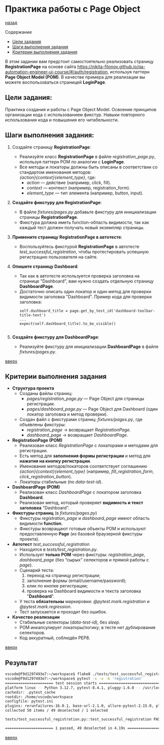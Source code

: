 # Практика работы с Page Object
[назад](./readme.md)

Содержание
- [Цели задания](#цели-задания)
- [Шаги выполнения задания](#шаги-выполнения-задания)
- [Критерии выполнения задания](#критерии-выполнения-задания)

В этом задании вам предстоит самостоятельно реализовать страницу **RegistrationPage** на основе сайта https://nikita-filonov.github.io/qa-automation-engineer-ui-course/#/auth/registration, используя паттерн **Page Object Model (POM)**. В качестве примера для реализации вы можете воспользоваться страницей **LoginPage**.

## Цели задания:
Практика создания и работы с Page Object Model.
Освоение принципов организации кода с использованием фикстур.
Навыки повторного использования кода и повышения его читабельности.

## Шаги выполнения задания:
1. Создайте страницу **RegistrationPage**:
    - Реализуйте класс **RegistrationPage** в файле *registration_page.py*, используя паттерн POM по аналогии с **LoginPage**.
    - Все методы и локаторы должны быть описаны в соответствии со стандартом именования методов:  
      *{action}_{context}_{element_type}*, где:
        - *action* — действие (например, click, fill).
        - *context* — контекст (например, registration_form).
        - *element_type* — тип элемента (например, button, input).

2. **Создайте фикстуру для RegistrationPage**:
    - В файле *fixtures/pages.py* добавьте фикстуру для инициализации страницы **RegistrationPage**.
    - Фикстура должна иметь function-область видимости, так как каждый тест должен получать новый экземпляр страницы.

3. **Примените страницу RegistrationPage в автотесте**:
    - Воспользуйтесь фикстурой **RegistrationPage** в автотесте *test_successful_registration*, чтобы протестировать успешную регистрацию пользователя на сайте.

4. **Опишите страницу Dashboard**:
    - Так как в автотесте используется проверка заголовка на странице "Dashboard", вам нужно создать отдельную страницу **DashboardPage**.
    - Достаточно описать один локатор и один метод для проверки видимости заголовка "Dashboard". Пример кода для проверки заголовка:
      ```
      self.dashboard_title = page.get_by_test_id('dashboard-toolbar-title-text')
      ...
      expect(self.dashboard_title).to_be_visible()
     ```

5. **Создайте фикстуру для DashboardPage**:
    - Реализуйте фикстуру для инициализации **DashboardPage** в файле *fixtures/pages.py*.

[вверх](#практика-работы-с-page-object)


## Критерии выполнения задания
- **Структура проекта**
  - Созданы файлы страниц:
    - *pages/registration_page.py* — Page Object для страницы регистрации.
    - *pages/dashboard_page.py* — Page Object для Dashboard (один локатор заголовка и метод проверки).
  - Создан файл с фикстурами страниц: *fixtures/pages.py*, где объявлены фикстуры:
    - *registration_page* → возвращает *RegistrationPage*.
    - *dashboard_page* → возвращает *DashboardPage*.
- **RegistrationPage (POM)**
  - Реализован класс *RegistrationPage* с локаторами и методами для регистрации.
  - Есть метод для **заполнения формы регистрации** и метод для **нажатия на кнопку регистрации**.
  - Именование методов/локаторов соответствует соглашению *{action}_{context}_{element_type}* (например, *fill_registration_form*, *click_registration_button*).
  - Локаторы стабильные (по *data-test-id*).
- **DashboardPage (POM)**
  - Реализован класс *DashboardPage* с локатором заголовка **Dashboard**.
  - Реализован метод, который проверяет **видимость и текст заголовка** "Dashboard".
- **Фикстуры страниц** (в *fixtures/pages.py*)
  - Фикстуры *registration_page* и *dashboard_page* имеют область видимости **function**.
  - Фикстуры возвращают готовые объекты POM и используют предоставленную **Page** (из базовой браузерной фикстуры проекта).
- **Автотест** *test_successful_registration*
  - Находится в *tests/test_registration.py*.
  - Использует **только POM** через фикстуры: *registration_page*, *dashboard_page* (без “сырых” селекторов и прямой работы с *page*).
  - Сценарий теста:
    1. переход на страницу регистрации;
    2. заполнение формы (email/username/password);
    3. клик по кнопке регистрации;
    4. проверка на Dashboard видимости и текста заголовка "**Dashboard**".
  - У теста **обязательны** маркировки: *@pytest.mark.registration* и *@pytest.mark.regression*.
  - Тест запускается и проходит без ошибок.
- **Качество реализации**
  - Стабильные селекторы (*data-test-id*), без *sleep*.
  - POM инкапсулирует локаторы/логику; в тесте нет дублирования селекторов.
  - Код аккуратный, соблюдён PEP8. 

[вверх](#практика-работы-с-page-object)


## Результат
```sh
vscode@f9d1297493e7:~/workspace$ flake8 ./tests/test_successful_registration.py 
vscode@f9d1297493e7:~/workspace$ pytest -s -v -k 'registration'
====================== test session starts =====================================
platform linux -- Python 3.12.7, pytest-8.4.1, pluggy-1.6.0 -- /usr/local/bin/python3.12
cachedir: .pytest_cache
rootdir: /home/vscode/workspace
configfile: pytest.ini
plugins: rerunfailures-16.0.1, base-url-2.1.0, allure-pytest-2.15.0, playwright-0.7.1
collected 50 items / 49 deselected / 1 selected                                              

tests/test_successful_registration.py::test_successful_registration PASSED

====================== 1 passed, 49 deselected in 4.19s ========================
```
[вверх](#практика-работы-с-page-object)